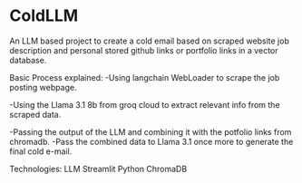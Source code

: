 # ColdLLM
An LLM based project to create a cold email based on scraped website job description and personal stored github links or portfolio links in a vector database.

Basic Process explained:
-Using langchain WebLoader to scrape the job posting webpage.

-Using the Llama 3.1 8b from groq cloud to extract relevant info from the scraped data.

-Passing the output of the LLM and combining it with the potfolio links from chromadb.
-Pass the combined data to Llama 3.1 once more to generate the final cold e-mail.

Technologies:
LLM
Streamlit
Python
ChromaDB

